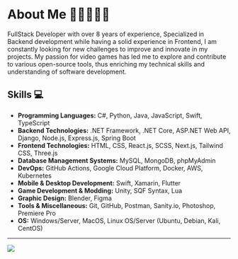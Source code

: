 # About Me 👋🏼🧑🏽‍💻

FullStack Developer with over 8 years of experience, Specialized in Backend development while having a solid experience in Frontend, I am constantly looking for new challenges to improve and innovate in my projects. My passion for video games has led me to explore and contribute to various open-source tools, thus enriching my technical skills and understanding of software development.

## Skills 💻

- **Programming Languages:** C#, Python, Java, JavaScript, Swift, TypeScript
- **Backend Technologies:** .NET Framework, .NET Core, ASP.NET Web API, Django, Node.js, Express.js, Spring Boot
- **Frontend Technologies:** HTML, CSS, React.js, SCSS, Next.js, Tailwind CSS, Three.js
- **Database Management Systems:** MySQL, MongoDB, phpMyAdmin
- **DevOps:** GitHub Actions, Google Cloud Platform, Docker, AWS, Kubernetes
- **Mobile & Desktop Development:** Swift, Xamarin, Flutter
- **Game Development & Modding:** Unity, SQF Syntax, Lua
- **Graphic Design:** Blender, Figma
- **Tools & Miscellaneous:** Git, GitHub, Postman, Sanity.io, Photoshop, Premiere Pro
- **OS:** Windows/Server, MacOS, Linux OS/Server (Ubuntu, Debian, Kali, CentOS)

---
[![](https://visitcount.itsvg.in/api?id=babyloopro&icon=0&color=12)](https://visitcount.itsvg.in)
